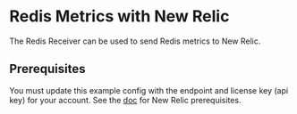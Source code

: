 # Redis Metrics with New Relic

The Redis Receiver can be used to send Redis metrics to New Relic.

## Prerequisites

You must update this example config with the endpoint and license key (api key) for your account. See the [doc](../README.md) for New Relic prerequisites.
